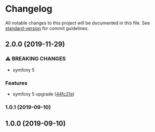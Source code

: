 # Changelog

All notable changes to this project will be documented in this file. See [standard-version](https://github.com/conventional-changelog/standard-version) for commit guidelines.

## 2.0.0 (2019-11-29)


### ⚠ BREAKING CHANGES

* symfony 5

### Features

* symfony 5 upgrade ([44fc21e](https://github.com/escsrl/requestparams/commit/44fc21e06c5d8962c8a25828be10cd4a3ce83cfd))

### 1.0.1 (2019-09-10)

## 1.0.0 (2019-09-10)

